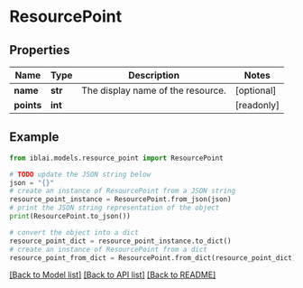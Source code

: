 # ResourcePoint


## Properties

Name | Type | Description | Notes
------------ | ------------- | ------------- | -------------
**name** | **str** | The display name of the resource. | [optional] 
**points** | **int** |  | [readonly] 

## Example

```python
from iblai.models.resource_point import ResourcePoint

# TODO update the JSON string below
json = "{}"
# create an instance of ResourcePoint from a JSON string
resource_point_instance = ResourcePoint.from_json(json)
# print the JSON string representation of the object
print(ResourcePoint.to_json())

# convert the object into a dict
resource_point_dict = resource_point_instance.to_dict()
# create an instance of ResourcePoint from a dict
resource_point_from_dict = ResourcePoint.from_dict(resource_point_dict)
```
[[Back to Model list]](../README.md#documentation-for-models) [[Back to API list]](../README.md#documentation-for-api-endpoints) [[Back to README]](../README.md)


